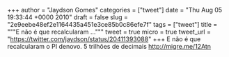 
+++
author = "Jaydson Gomes"
categories = ["tweet"]
date = "Thu Aug 05 19:33:44 +0000 2010"
draft = false
slug = "2e9eebe48ef2e1164435a451e3ce85b0c86efe7f"
tags = ["tweet"]
title = """E não é que recalcularam ..."""
tweet = true
micro = true
tweet_url = "https://twitter.com/jaydson/status/20411393088"
+++
E não é que recalcularam o PI denovo. 5 trilhões de decimais http://migre.me/12Atn
